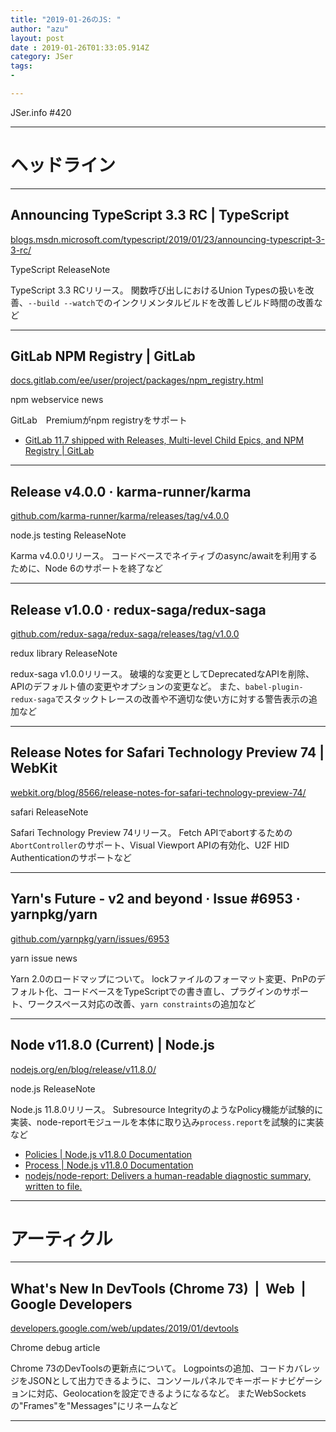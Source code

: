 ```yaml
---
title: "2019-01-26のJS: "
author: "azu"
layout: post
date : 2019-01-26T01:33:05.914Z
category: JSer
tags:
-

---
```


JSer.info #420

----

<h1 class="site-genre">ヘッドライン</h1>

----

## Announcing TypeScript 3.3 RC | TypeScript
[blogs.msdn.microsoft.com/typescript/2019/01/23/announcing-typescript-3-3-rc/](https://blogs.msdn.microsoft.com/typescript/2019/01/23/announcing-typescript-3-3-rc/ "Announcing TypeScript 3.3 RC | TypeScript")
<p class="jser-tags jser-tag-icon"><span class="jser-tag">TypeScript</span> <span class="jser-tag">ReleaseNote</span></p>

TypeScript 3.3 RCリリース。
関数呼び出しにおけるUnion Typesの扱いを改善、`--build --watch`でのインクリメンタルビルドを改善しビルド時間の改善など


----

## GitLab NPM Registry | GitLab
[docs.gitlab.com/ee/user/project/packages/npm\_registry.html](https://docs.gitlab.com/ee/user/project/packages/npm_registry.html "GitLab NPM Registry | GitLab")
<p class="jser-tags jser-tag-icon"><span class="jser-tag">npm</span> <span class="jser-tag">webservice</span> <span class="jser-tag">news</span></p>

GitLab　Premiumがnpm registryをサポート

- [GitLab 11.7 shipped with Releases, Multi-level Child Epics, and NPM Registry | GitLab](https://about.gitlab.com/2019/01/22/gitlab-11-7-released/#support-for-private-go-packages-in-subgroups "GitLab 11.7 shipped with Releases, Multi-level Child Epics, and NPM Registry | GitLab")

----

## Release v4.0.0 · karma-runner/karma
[github.com/karma-runner/karma/releases/tag/v4.0.0](https://github.com/karma-runner/karma/releases/tag/v4.0.0 "Release v4.0.0 · karma-runner/karma")
<p class="jser-tags jser-tag-icon"><span class="jser-tag">node.js</span> <span class="jser-tag">testing</span> <span class="jser-tag">ReleaseNote</span></p>

Karma v4.0.0リリース。
コードベースでネイティブのasync/awaitを利用するために、Node 6のサポートを終了など


----

## Release v1.0.0 · redux-saga/redux-saga
[github.com/redux-saga/redux-saga/releases/tag/v1.0.0](https://github.com/redux-saga/redux-saga/releases/tag/v1.0.0 "Release v1.0.0 · redux-saga/redux-saga")
<p class="jser-tags jser-tag-icon"><span class="jser-tag">redux</span> <span class="jser-tag">library</span> <span class="jser-tag">ReleaseNote</span></p>

redux-saga v1.0.0リリース。
破壊的な変更としてDeprecatedなAPIを削除、APIのデフォルト値の変更やオプションの変更など。
また、`babel-plugin-redux-saga`でスタックトレースの改善や不適切な使い方に対する警告表示の追加など


----

## Release Notes for Safari Technology Preview 74 | WebKit
[webkit.org/blog/8566/release-notes-for-safari-technology-preview-74/](https://webkit.org/blog/8566/release-notes-for-safari-technology-preview-74/ "Release Notes for Safari Technology Preview 74 | WebKit")
<p class="jser-tags jser-tag-icon"><span class="jser-tag">safari</span> <span class="jser-tag">ReleaseNote</span></p>

Safari Technology Preview 74リリース。
Fetch APIでabortするための`AbortController`のサポート、Visual Viewport APIの有効化、U2F HID Authenticationのサポートなど


----

## Yarn's Future - v2 and beyond · Issue #6953 · yarnpkg/yarn
[github.com/yarnpkg/yarn/issues/6953](https://github.com/yarnpkg/yarn/issues/6953 "Yarn's Future - v2 and beyond · Issue #6953 · yarnpkg/yarn")
<p class="jser-tags jser-tag-icon"><span class="jser-tag">yarn</span> <span class="jser-tag">issue</span> <span class="jser-tag">news</span></p>

Yarn 2.0のロードマップについて。
lockファイルのフォーマット変更、PnPのデフォルト化、コードベースをTypeScriptでの書き直し、プラグインのサポート、ワークスペース対応の改善、`yarn constraints`の追加など


----

## Node v11.8.0 (Current) | Node.js
[nodejs.org/en/blog/release/v11.8.0/](https://nodejs.org/en/blog/release/v11.8.0/ "Node v11.8.0 (Current) | Node.js")
<p class="jser-tags jser-tag-icon"><span class="jser-tag">node.js</span> <span class="jser-tag">ReleaseNote</span></p>

Node.js 11.8.0リリース。
Subresource IntegrityのようなPolicy機能が試験的に実装、node-reportモジュールを本体に取り込み`process.report`を試験的に実装など

- [Policies | Node.js v11.8.0 Documentation](https://nodejs.org/api/policy.html "Policies | Node.js v11.8.0 Documentation")
- [Process | Node.js v11.8.0 Documentation](https://nodejs.org/api/process.html#process_process_report "Process | Node.js v11.8.0 Documentation")
- [nodejs/node-report: Delivers a human-readable diagnostic summary, written to file.](https://github.com/nodejs/node-report "nodejs/node-report: Delivers a human-readable diagnostic summary, written to file.")

----
<h1 class="site-genre">アーティクル</h1>

----

## What's New In DevTools (Chrome 73)  |  Web  |  Google Developers
[developers.google.com/web/updates/2019/01/devtools](https://developers.google.com/web/updates/2019/01/devtools "What's New In DevTools (Chrome 73)  |  Web  |  Google Developers")
<p class="jser-tags jser-tag-icon"><span class="jser-tag">Chrome</span> <span class="jser-tag">debug</span> <span class="jser-tag">article</span></p>

Chrome 73のDevToolsの更新点について。
Logpointsの追加、コードカバレッジをJSONとして出力できるように、コンソールパネルでキーボードナビゲーションに対応、Geolocationを設定できるようになるなど。
またWebSocketsの"Frames"を"Messages"にリネームなど


----
